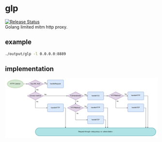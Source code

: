 # glp
[![Release Status](https://github.com/whoisnian/glp/actions/workflows/release.yml/badge.svg)](https://github.com/whoisnian/glp/actions/workflows/release.yml)  
Golang limited mitm http proxy.

## example
```sh
./output/glp -l 0.0.0.0:8889
```

## implementation
![proxy.drawio.svg](./doc/proxy.drawio.svg)
